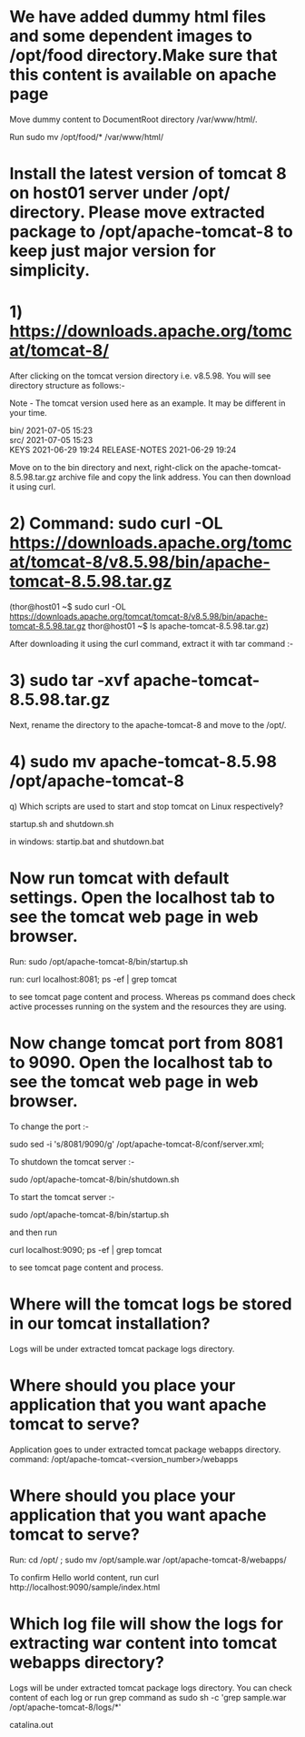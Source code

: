 # We have added dummy html files and some dependent images to /opt/food directory.Make sure that this content is available on apache page

Move dummy content to DocumentRoot directory /var/www/html/.
  
Run sudo mv /opt/food/* /var/www/html/

# Install the latest version of tomcat 8 on host01 server under /opt/ directory. Please move extracted package to /opt/apache-tomcat-8 to keep just major version for simplicity.

# 1) https://downloads.apache.org/tomcat/tomcat-8/

After clicking on the tomcat version directory i.e. v8.5.98. You will see directory structure as follows:-

Note - The tomcat version used here as an example. It may be different in your time.

bin/                    2021-07-05 15:23     
src/                    2021-07-05 15:23  
KEYS                    2021-06-29 19:24
RELEASE-NOTES           2021-06-29 19:24

Move on to the bin directory and next, right-click on the apache-tomcat-8.5.98.tar.gz archive file and copy the link address. You can then download it using curl.

 # 2) Command: sudo curl -OL https://downloads.apache.org/tomcat/tomcat-8/v8.5.98/bin/apache-tomcat-8.5.98.tar.gz

(thor@host01 ~$ sudo curl -OL https://downloads.apache.org/tomcat/tomcat-8/v8.5.98/bin/apache-tomcat-8.5.98.tar.gz
thor@host01 ~$ ls
apache-tomcat-8.5.98.tar.gz)

After downloading it using the curl command, extract it with tar command :-
  
# 3)   sudo tar -xvf apache-tomcat-8.5.98.tar.gz  

  Next, rename the directory to the apache-tomcat-8 and move to the /opt/.

# 4)   sudo mv apache-tomcat-8.5.98 /opt/apache-tomcat-8 

q) Which scripts are used to start and stop tomcat on Linux respectively?

startup.sh and shutdown.sh

in windows: startip.bat and shutdown.bat

# Now run tomcat with default settings. Open the localhost tab to see the tomcat web page in web browser.

Run: sudo /opt/apache-tomcat-8/bin/startup.sh 

run: curl localhost:8081; ps -ef | grep tomcat 

to see tomcat page content and process. Whereas ps command does check active processes running on the system and the resources they are using.

# Now change tomcat port from 8081 to 9090. Open the localhost tab to see the tomcat web page in web browser.

To change the port :-

sudo sed -i 's/8081/9090/g'  /opt/apache-tomcat-8/conf/server.xml;

To shutdown the tomcat server :-

sudo /opt/apache-tomcat-8/bin/shutdown.sh

To start the tomcat server :-

sudo /opt/apache-tomcat-8/bin/startup.sh

and then run

curl localhost:9090; ps -ef | grep tomcat 

to see tomcat page content and process.

# Where will the tomcat logs be stored in our tomcat installation?

Logs will be under extracted tomcat package logs directory.

# Where should you place your application that you want apache tomcat to serve?

Application goes to under extracted tomcat package webapps directory.
 command: /opt/apache-tomcat-<version_number>/webapps

# Where should you place your application that you want apache tomcat to serve?

Run: cd /opt/ ; sudo mv /opt/sample.war /opt/apache-tomcat-8/webapps/

To confirm Hello world content, run curl http://localhost:9090/sample/index.html

# Which log file will show the logs for extracting war content into tomcat webapps directory?

Logs will be under extracted tomcat package logs directory. You can check content of each log or run grep command as sudo sh -c 'grep sample.war /opt/apache-tomcat-8/logs/*'

catalina.out 











  
